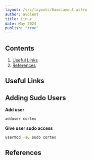 ```yaml
---
layout: /src/layouts/BaseLayout.astro
author: avolent
title: Linux
date: May 2024
publish: "true"
---
```


## Contents
1. [Useful Links](#useful-links)
1. [References](#references)

## Useful Links

## Adding Sudo Users

**Add user**

```bash
adduser cortex
```

**Give user sudo access**

``` bash
usermod -aG sudo cortex
```

## References
[^1]: [Example](https://example.com)

